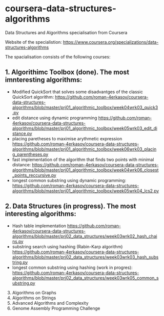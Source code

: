 # coursera-data-structures-algorithms
Data Structures and Algorithms specialisation from Coursera

Website of the specialistion: https://www.coursera.org/specializations/data-structures-algorithms

The spacialisation consists of the following courses:

## 1. Algorithimc Toolbox (done). The most imnteresting algorithms:
- Modified QuickSort that solves some disadvantges of the classic QuickSort algorithm: https://github.com/roman-4erkasov/coursera-data-structures-algorithms/blob/master/prj01_algorithmic_toolbox/week04wrk03_quick3.py
- edit distance using dynamic programming https://github.com/roman-4erkasov/coursera-data-structures-algorithms/blob/master/prj01_algorithmic_toolbox/week05wrk03_edit_distance.py
- placing paretheses to maximise arythmetic expression https://github.com/roman-4erkasov/coursera-data-structures-algorithms/blob/master/prj01_algorithmic_toolbox/week06wrk03_placing_parentheses.py
- fast implementation of the algorithm that finds two points with minimal distance: https://github.com/roman-4erkasov/coursera-data-structures-algorithms/blob/master/prj01_algorithmic_toolbox/week04wrk06_closest_points_reccursive.py
- longest common substring using dynamic programming: https://github.com/roman-4erkasov/coursera-data-structures-algorithms/blob/master/prj01_algorithmic_toolbox/week05wrk04_lcs2.py
## 2. Data Structures (in progress). The most interesting algorithms:
- Hash table implementation https://github.com/roman-4erkasov/coursera-data-structures-algorithms/blob/master/prj02_data_structures/week03wrk02_hash_chains.py
- substring search using hashing (Rabin-Karp algorithm) https://github.com/roman-4erkasov/coursera-data-structures-algorithms/blob/master/prj02_data_structures/week03wrk03_hash_substring.py
- longest common substring using hashing (work in progres): https://github.com/roman-4erkasov/coursera-data-structures-algorithms/blob/master/prj02_data_structures/week03wrk05_common_substring.py
3. Algorithms on Graphs
4. Algorithms on Strings
5. Advanced Algorithms and Complexity
6. Genome Assembly Programming Challenge
